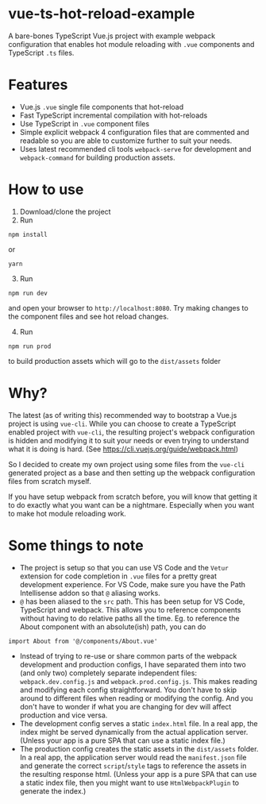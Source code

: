 # vue-ts-hot-reload-example
A bare-bones TypeScript Vue.js project with example webpack configuration that enables hot module reloading with `.vue` components and TypeScript `.ts` files.

# Features
- Vue.js `.vue` single file components that hot-reload
- Fast TypeScript incremental compilation with hot-reloads
- Use TypeScript in `.vue` component files
- Simple explicit webpack 4 configuration files that are commented and readable so you are able to customize further to suit your needs.
- Uses latest recommended cli tools `webpack-serve` for development and `webpack-command` for building production assets.

# How to use
1. Download/clone the project
2. Run
```
npm install
```
or
```
yarn
```

3. Run
```
npm run dev
```
and open your browser to `http://localhost:8080`. Try making changes to the component files and see hot reload changes.

4. Run
```
npm run prod
```
to build production assets which will go to the `dist/assets` folder

# Why?
The latest (as of writing this) recommended way to bootstrap a Vue.js project is using `vue-cli`. While you can choose to create a TypeScript enabled project with `vue-cli`, the resulting project's webpack configuration is hidden and modifying it to suit your needs or even trying to understand what it is doing is hard. (See https://cli.vuejs.org/guide/webpack.html)

So I decided to create my own project using some files from the `vue-cli` generated project as a base and then setting up the webpack configuration files from scratch myself.

If you have setup webpack from scratch before, you will know that getting it to do exactly what you want can be a nightmare. Especially when you want to make hot module reloading work.

# Some things to note
- The project is setup so that you can use VS Code and the `Vetur` extension for code completion in `.vue` files for a pretty great development experience. For VS Code, make sure you have the Path Intellisense addon so that `@` aliasing works.
- `@` has been aliased to the `src` path. This has been setup for VS Code, TypeScript and webpack. This allows you to reference components without having to do relative paths all the time. Eg. to reference the About component with an absolute(ish) path, you can do 
```
import About from '@/components/About.vue'
``` 
- Instead of trying to re-use or share common parts of the webpack development and production configs, I have separated them into two (and only two) completely separate independent files: `webpack.dev.config.js` and `webpack.prod.config.js`. This makes reading and modifying each config straightforward. You don't have to skip around to different files when reading or modifying the config. And you don't have to wonder if what you are changing for dev will affect production and vice versa.
- The development config serves a static `index.html` file. In a real app, the index might be served dynamically from the actual application server. (Unless your app is a pure SPA that can use a static index file.)
- The production config creates the static assets in the `dist/assets` folder. In a real app, the application server would read the `manifest.json` file and generate the correct `script`/`style` tags to reference the assets in the resulting response html. (Unless your app is a pure SPA that can use a static index file, then you might want to use `HtmlWebpackPlugin` to generate the index.)
